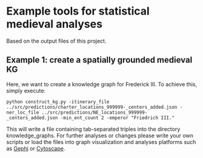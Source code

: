 # Example tools for statistical medieval analyses 

Based on the output files of this project.

## Example 1: create a spatially grounded medieval KG 

Here, we want to create a knowledge graph for Frederick III. To achieve this, simply execute:

```
python construct_kg.py -itinerary_file ../src/predictions/charter_locations_999999-_centers_added.json -ner_loc_file ../src/predictions/NE_locations_999999-_centers_added.json -min_ent_count 2 -emperor "Friedrich III."
```

This will write a file containing tab-separated triples into the directory knowledge\_graphs. For further analyses or changes please write your own scripts or load the files into graph visualization and analyses platforms such as [Gephi](https://gephi.org/) or [Cytoscape](https://cytoscape.org/).


